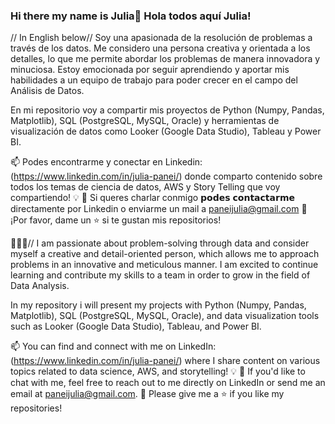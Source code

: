 ### Hi there my name is Julia👋 Hola todos aquí Julia! 

// In English below//
Soy una apasionada de la resolución de problemas a través de los datos. Me considero una persona creativa y orientada a los detalles, lo que me permite abordar los problemas de manera innovadora y minuciosa.  Estoy emocionada por seguir aprendiendo y aportar mis habilidades a un equipo de trabajo para poder crecer en el campo del Análisis de Datos.

En mi repositorio voy a compartir mis proyectos de  Python (Numpy, Pandas, Matplotlib), SQL (PostgreSQL, MySQL, Oracle) y herramientas de visualización de datos como Looker (Google Data Studio), Tableau y Power BI. 

📫 Podes encontrarme y conectar en Linkedin: (https://www.linkedin.com/in/julia-panei/) donde comparto contenido sobre todos los temas de ciencia de datos, AWS y Story Telling que voy compartiendo! 💡 📧 Si queres charlar conmigo 𝗽𝗼𝗱𝗲𝘀 𝗰𝗼𝗻𝘁𝗮𝗰𝘁𝗮𝗿𝗺𝗲 directamente por Linkedin o enviarme un mail a paneijulia@gmail.com
👏 ¡Por favor, dame un ⭐️ si te gustan mis repositorios!


💂‍♀️🚀// I am passionate about problem-solving through data and consider myself a creative and detail-oriented person, which allows me to approach problems in an innovative and meticulous manner. I am excited to continue learning and contribute my skills to a team in order to grow in the field of Data Analysis.

In my repository i will present my projects with Python (Numpy, Pandas, Matplotlib), SQL (PostgreSQL, MySQL, Oracle), and data visualization tools such as Looker (Google Data Studio), Tableau, and Power BI. 

📫 You can find and connect with me on LinkedIn: (https://www.linkedin.com/in/julia-panei/) where I share content on various topics related to data science, AWS, and storytelling! 💡 📧 If you'd like to chat with me, feel free to reach out to me directly on LinkedIn or send me an email at paneijulia@gmail.com.
👏 Please give me a ⭐️ if you like my repositories!
